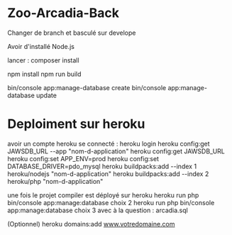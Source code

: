 # Zoo-Arcadia-Back
Changer de branch et basculé sur develope

Avoir d'installé Node.js

lancer : 
composer install

npm install
npm run build

bin/console app:manage-database create
bin/console app:manage-database update

# Deploiment sur heroku
avoir un compte heroku
se connecté  : heroku login
heroku config:get JAWSDB_URL --app "nom-d-application"
heroku config:get JAWSDB_URL
heroku config:set APP_ENV=prod
heroku config:set DATABASE_DRIVER=pdo_mysql
heroku buildpacks:add --index 1 heroku/nodejs "nom-d-application"
heroku buildpacks:add --index 2 heroku/php "nom-d-application"

une fois le projet compiler est déployé sur heroku 
heroku run php bin/console app:manage:database choix 2
heroku run php bin/console app:manage:database choix 3 avec à la question : arcadia.sql 


(Optionnel)
heroku domains:add www.votredomaine.com